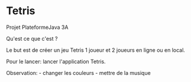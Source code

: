 # Tetris
Projet PlateformeJava 3A

Qu'est ce que c'est ?

Le but est de créer un jeu Tetris 1 joueur et 2 joueurs en ligne ou en local.


Pour le lancer: lancer l'application Tetris.

Observation: 	- changer les couleurs
				- mettre de la musique 